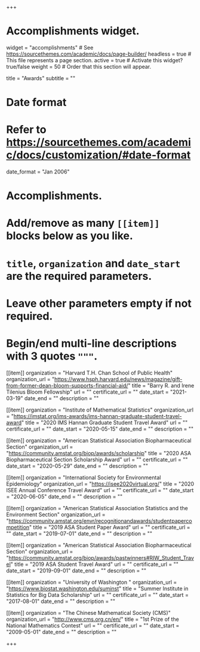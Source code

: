 +++
# Accomplishments widget.
widget = "accomplishments"  # See https://sourcethemes.com/academic/docs/page-builder/
headless = true  # This file represents a page section.
active = true  # Activate this widget? true/false
weight = 50  # Order that this section will appear.

title = "Awards"
subtitle = ""

# Date format
#   Refer to https://sourcethemes.com/academic/docs/customization/#date-format
date_format = "Jan 2006"

# Accomplishments.
#   Add/remove as many `[[item]]` blocks below as you like.
#   `title`, `organization` and `date_start` are the required parameters.
#   Leave other parameters empty if not required.
#   Begin/end multi-line descriptions with 3 quotes `"""`.

[[item]]
  organization = "Harvard T.H. Chan School of Public Health"
  organization_url = "https://www.hsph.harvard.edu/news/magazine/gift-from-former-dean-bloom-supports-financial-aid/"
  title = "Barry R. and Irene Tilenius Bloom Fellowship"
  url = ""
  certificate_url = ""
  date_start = "2021-03-19"
  date_end = ""
  description = ""

[[item]]
  organization = "Institute of Mathematical Statistics"
  organization_url = "https://imstat.org/ims-awards/ims-hannan-graduate-student-travel-award"
  title = "2020 IMS Hannan Graduate Student Travel Award"
  url = ""
  certificate_url = ""
  date_start = "2020-05-15"
  date_end = ""
  description = ""

  [[item]]
  organization = "American Statistical Association Biopharmaceutical Section"
  organization_url = "https://community.amstat.org/biop/awards/scholarship"
  title = "2020 ASA Biopharmaceutical Section Scholarship Award"
  url = ""
  certificate_url = ""
  date_start = "2020-05-29"
  date_end = ""
  description = ""

  [[item]]
  organization = "International Society for Environmental Epidemiology"
  organization_url = "https://isee2020virtual.org/"
  title = "2020 ISEE Annual Conference Travel Award"
  url = ""
  certificate_url = ""
  date_start = "2020-06-05"
  date_end = ""
  description = ""

[[item]]
  organization = "American Statistical Association Statistics and the Environment Section"
  organization_url = "https://community.amstat.org/envr/recognitionandawards/studentpapercompetition"
  title = "2019 ASA Student Paper Award"
  url = ""
  certificate_url = ""
  date_start = "2019-07-01"
  date_end = ""
  description = ""

[[item]]
  organization = "American Statistical Association Biopharmaceutical Section"
  organization_url = "https://community.amstat.org/biop/awards/pastwinners#RIW_Student_Travel"
  title = "2019 ASA Student Travel Award"
  url = ""
  certificate_url = ""
  date_start = "2019-09-01"
  date_end = ""
  description = ""
  
[[item]]
  organization = "University of Washington "
  organization_url = "https://www.biostat.washington.edu/suminst"
  title = "Summer Institute in Statistics for Big Data Scholarship"
  url = ""
  certificate_url = ""
  date_start = "2017-08-01"
  date_end = ""
  description = ""
  
[[item]]
  organization = "The Chinese Mathematical Society (CMS)"
  organization_url = "http://www.cms.org.cn/en/"
  title = "1st Prize of the National Mathematics Contest"
  url = ""
  certificate_url = ""
  date_start = "2009-05-01"
  date_end = ""
  description = ""

+++
